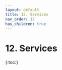 ```yaml
---
layout: default
title: 12. Services
nav_order: 12
has_children: true
---
```


# 12. Services

{:toc:}
